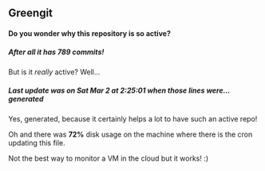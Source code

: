 ## Greengit

#### Do you wonder why this repository is so active?

##### After all it has 789 commits!

But is it *really* active? Well...

##### Last update was on Sat Mar 2 at 2:25:01 when those lines were... generated

Yes, generated, because it certainly helps a lot to have such an active repo!

Oh and there was **72%** disk usage on the machine
where there is the cron updating this file.

Not the best way to monitor a VM in the cloud but it works! :)
